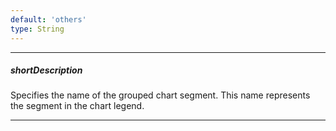 ```yaml
---
default: 'others'
type: String
---
```

---
##### shortDescription
Specifies the name of the grouped chart segment. This name represents the segment in the chart legend.

---
